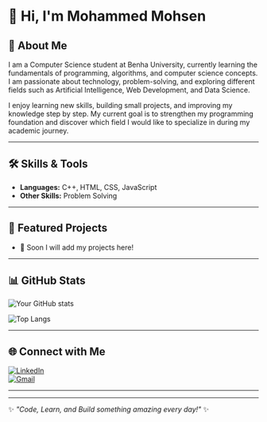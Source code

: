# 👋 Hi, I'm **Mohammed Mohsen**  

## 🚀 About Me
I am a Computer Science student at Benha University, currently learning the fundamentals of programming, algorithms, and computer science concepts. I am passionate about technology, problem-solving, and exploring different fields such as Artificial Intelligence, Web Development, and Data Science.

I enjoy learning new skills, building small projects, and improving my knowledge step by step. My current goal is to strengthen my programming foundation and discover which field I would like to specialize in during my academic journey.

---

## 🛠️ Skills & Tools
- **Languages:** C++, HTML, CSS, JavaScript
- **Other Skills:** Problem Solving  
---

## 📌 Featured Projects
-  🚀 Soon I will add my projects here!
  
---

## 📊 GitHub Stats
![Your GitHub stats](https://github-readme-stats.vercel.app/api?username=Mohammed-Mohsen2006&show_icons=true&theme=radical)  

![Top Langs](https://github-readme-stats.vercel.app/api/top-langs/?username=Mohammed-Mohsen2006&layout=compact&theme=radical)

---

## 🌐 Connect with Me
[![LinkedIn](https://img.shields.io/badge/LinkedIn-Profile-blue?logo=linkedin)](https://www.linkedin.com/in/Mohammed-Mohsen2006)  
[![Gmail](https://img.shields.io/badge/Email-Here-red?logo=gmail)](mailto:momohsen323@gmail.com)  

---
---
✨ *"Code, Learn, and Build something amazing every day!"* ✨
